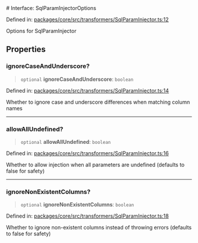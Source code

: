 <div v-pre>
# Interface: SqlParamInjectorOptions

Defined in: [packages/core/src/transformers/SqlParamInjector.ts:12](https://github.com/mk3008/rawsql-ts/blob/3b53f17d700cf976ce5c49b674a04b41eeb14c40/packages/core/src/transformers/SqlParamInjector.ts#L12)

Options for SqlParamInjector

## Properties

### ignoreCaseAndUnderscore?

> `optional` **ignoreCaseAndUnderscore**: `boolean`

Defined in: [packages/core/src/transformers/SqlParamInjector.ts:14](https://github.com/mk3008/rawsql-ts/blob/3b53f17d700cf976ce5c49b674a04b41eeb14c40/packages/core/src/transformers/SqlParamInjector.ts#L14)

Whether to ignore case and underscore differences when matching column names

***

### allowAllUndefined?

> `optional` **allowAllUndefined**: `boolean`

Defined in: [packages/core/src/transformers/SqlParamInjector.ts:16](https://github.com/mk3008/rawsql-ts/blob/3b53f17d700cf976ce5c49b674a04b41eeb14c40/packages/core/src/transformers/SqlParamInjector.ts#L16)

Whether to allow injection when all parameters are undefined (defaults to false for safety)

***

### ignoreNonExistentColumns?

> `optional` **ignoreNonExistentColumns**: `boolean`

Defined in: [packages/core/src/transformers/SqlParamInjector.ts:18](https://github.com/mk3008/rawsql-ts/blob/3b53f17d700cf976ce5c49b674a04b41eeb14c40/packages/core/src/transformers/SqlParamInjector.ts#L18)

Whether to ignore non-existent columns instead of throwing errors (defaults to false for safety)
</div>
